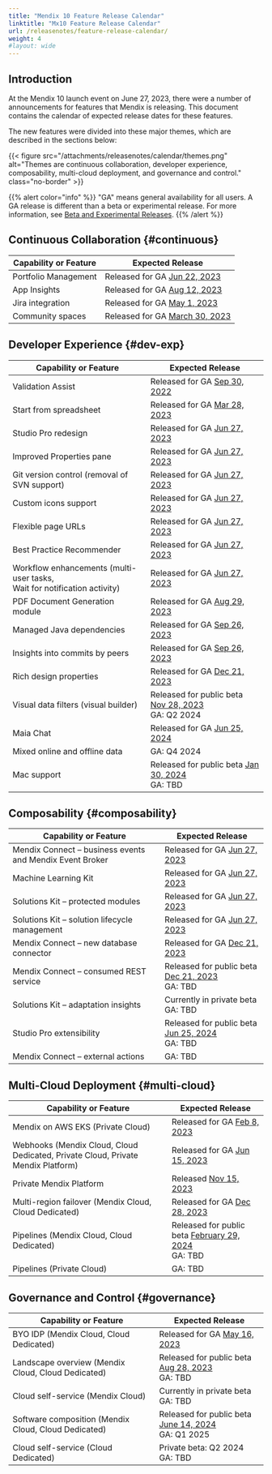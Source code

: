 ```yaml
---
title: "Mendix 10 Feature Release Calendar"
linktitle: "Mx10 Feature Release Calendar"
url: /releasenotes/feature-release-calendar/
weight: 4
#layout: wide
---
```


## Introduction

At the Mendix 10 launch event on June 27, 2023, there were a number of announcements for features that Mendix is releasing. This document contains the calendar of expected release dates for these features.

The new features were divided into these major themes, which are described in the sections below:

{{< figure src="/attachments/releasenotes/calendar/themes.png" alt="Themes are continuous collaboration, developer experience, composability, multi-cloud deployment, and governance and control." class="no-border" >}}

{{% alert color="info" %}}
"GA" means general availability for all users. A GA release is different than a beta or experimental release. For more information, see [Beta and Experimental Releases](/releasenotes/beta-features/).
{{% /alert %}}

## Continuous Collaboration {#continuous}

| Capability or Feature | Expected Release |
| --- | --- |
| Portfolio Management | Released for GA [Jun 22, 2023](/releasenotes/developer-portal/#june-22-2023) |
| App Insights | Released for GA [Aug 12, 2023](/releasenotes/developer-portal/#august-12-2023) |
| Jira integration | Released for GA [May 1, 2023](/releasenotes/developer-portal/#may-1-2024) |
| Community spaces | Released for GA [March 30, 2023](/releasenotes/community-tools/#spaces-ga-release) |

## Developer Experience {#dev-exp}

| Capability or Feature | Expected Release |
| --- | --- |
| Validation Assist | Released for GA [Sep 30, 2022](/releasenotes/studio-pro/9.18/#9180) |
| Start from spreadsheet | Released for GA [Mar 28, 2023](/releasenotes/studio-pro/9.24/#9240) |
| Studio Pro redesign | Released for GA [Jun 27, 2023](/releasenotes/studio-pro/10.0/) |
| Improved Properties pane | Released for GA [Jun 27, 2023](/releasenotes/studio-pro/10.0/) |
| Git version control (removal of SVN support) | Released for GA [Jun 27, 2023](/releasenotes/studio-pro/10.0/) |
| Custom icons support | Released for GA [Jun 27, 2023](/releasenotes/studio-pro/10.0/) |
| Flexible page URLs | Released for GA [Jun 27, 2023](/releasenotes/studio-pro/10.0/) |
| Best Practice Recommender | Released for GA [Jun 27, 2023](/releasenotes/studio-pro/10.0/) |
| Workflow enhancements (multi-user tasks,<br/>Wait for notification activity) | Released for GA [Jun 27, 2023](/releasenotes/studio-pro/10.0/) |
| PDF Document Generation module | Released for GA [Aug 29, 2023](/appstore/modules/document-generation/) |
| Managed Java dependencies | Released for GA [Sep 26, 2023](/releasenotes/studio-pro/10.3/#java-dependency-management) |
| Insights into commits by peers| Released for GA [Sep 26, 2023](/releasenotes/studio-pro/10.3/#commit) |
| Rich design properties | Released for GA [Dec 21, 2023](/releasenotes/studio-pro/10.6/) |
| Visual data filters (visual builder) | Released for public beta [Nov 28, 2023](/releasenotes/studio-pro/10.5/)<br>GA: Q2 2024 |
| Maia Chat | Released for GA [Jun 25, 2024](/releasenotes/studio-pro/10.12/) |
| Mixed online and offline data | GA: Q4 2024 |
| Mac support | Released for public beta [Jan 30, 2024](/releasenotes/studio-pro/10.7/) <br>GA: TBD |

## Composability {#composability}

| Capability or Feature | Expected Release |
| --- | --- |
| Mendix Connect – business events and Mendix Event Broker | Released for GA [Jun 27, 2023](/releasenotes/studio-pro/10.0/) |
| Machine Learning Kit | Released for GA [Jun 27, 2023](/releasenotes/studio-pro/10.0/) |
| Solutions Kit – protected modules | Released for GA [Jun 27, 2023](/releasenotes/studio-pro/10.0/) |
| Solutions Kit – solution lifecycle management | Released for GA [Jun 27, 2023](/releasenotes/studio-pro/10.0/) |
| Mendix Connect – new database connector | Released for GA [Dec 21, 2023](/releasenotes/studio-pro/10.6/) |
| Mendix Connect – consumed REST service | Released for public beta [Dec 21, 2023](/releasenotes/studio-pro/10.6/)<br>GA: TBD |
| Solutions Kit – adaptation insights | Currently in private beta<br>GA: TBD |
| Studio Pro extensibility | Released for public beta [Jun 25, 2024](/apidocs-mxsdk/apidocs/extensibility-api/release-notes/) <br>GA: TBD |
| Mendix Connect – external actions | GA: TBD |

## Multi-Cloud Deployment {#multi-cloud}

| Capability or Feature | Expected Release |
| --- | --- |
| Mendix on AWS EKS (Private Cloud) | Released for GA [Feb 8, 2023](/releasenotes/developer-portal/mendix-for-private-cloud/#february-8-2023) |
| Webhooks (Mendix Cloud, Cloud Dedicated, Private Cloud, Private Mendix Platform) | Released for GA [Jun 15, 2023](/releasenotes/developer-portal/mendix-cloud/#june-15-2023) |
| Private Mendix Platform | Released [Nov 15, 2023](/releasenotes/private-platform/)   |
| Multi-region failover (Mendix Cloud, Cloud Dedicated) | Released for GA [Dec 28, 2023](/releasenotes/developer-portal/mendix-cloud/#december-28-2023) |
| Pipelines (Mendix Cloud, Cloud Dedicated) | Released for public beta [February 29, 2024](/releasenotes/developer-portal/mendix-cloud/#february-29-2024)<br>GA: TBD |
| Pipelines (Private Cloud) | GA: TBD |

## Governance and Control {#governance}

| Capability or Feature | Expected Release |
| --- | --- |
| BYO IDP (Mendix Cloud, Cloud Dedicated) | Released for GA [May 16, 2023](/releasenotes/developer-portal/#byoidp) |
| Landscape overview (Mendix Cloud, Cloud Dedicated) | Released for public beta [Aug 28, 2023](/releasenotes/control-center/#august-28-2023)<br>GA: TBD |
| Cloud self-service (Mendix Cloud) | Currently in private beta<br>GA: TBD |
| Software composition (Mendix Cloud, Cloud Dedicated) | Released for public beta [June 14, 2024](/releasenotes/control-center/#june-14-2024)<br />GA: Q1 2025 |
| Cloud self-service (Cloud Dedicated) | Private beta: Q2 2024<br>GA: TBD |
